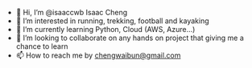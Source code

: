 - 👋 Hi, I’m @isaaccwb Isaac Cheng
- 👀 I’m interested in running, trekking, football and kayaking
- 🌱 I’m currently learning Python, Cloud (AWS, Azure...)
- 💞️ I’m looking to collaborate on any hands on project that giving me a chance to learn 
- 📫 How to reach me by chengwaibun@gmail.com

<!---
isaaccwb/isaaccwb is a ✨ special ✨ repository because its `README.md` (this file) appears on your GitHub profile.
You can click the Preview link to take a look at your changes.
--->
